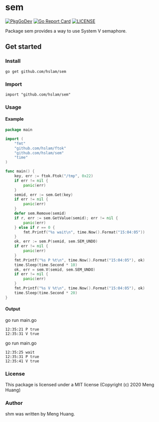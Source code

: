 # sem
[![PkgGoDev](https://pkg.go.dev/badge/github.com/hslam/sem)](https://pkg.go.dev/github.com/hslam/sem)
[![Go Report Card](https://goreportcard.com/badge/github.com/hslam/sem)](https://goreportcard.com/report/github.com/hslam/sem)
[![LICENSE](https://img.shields.io/github/license/hslam/sem.svg?style=flat-square)](https://github.com/hslam/sem/blob/master/LICENSE)

Package sem provides a way to use System V semaphore.

## Get started

### Install
```
go get github.com/hslam/sem
```
### Import
```
import "github.com/hslam/sem"
```
### Usage
####  Example
```go
package main

import (
	"fmt"
	"github.com/hslam/ftok"
	"github.com/hslam/sem"
	"time"
)

func main() {
	key, err := ftok.Ftok("/tmp", 0x22)
	if err != nil {
		panic(err)
	}
	semid, err := sem.Get(key)
	if err != nil {
		panic(err)
	}
	defer sem.Remove(semid)
	if r, err := sem.GetValue(semid); err != nil {
		panic(err)
	} else if r == 0 {
		fmt.Printf("%s wait\n", time.Now().Format("15:04:05"))
	}
	ok, err := sem.P(semid, sem.SEM_UNDO)
	if err != nil {
		panic(err)
	}
	fmt.Printf("%s P %t\n", time.Now().Format("15:04:05"), ok)
	time.Sleep(time.Second * 10)
	ok, err = sem.V(semid, sem.SEM_UNDO)
	if err != nil {
		panic(err)
	}
	fmt.Printf("%s V %t\n", time.Now().Format("15:04:05"), ok)
	time.Sleep(time.Second * 20)
}
```

#### Output
go run main.go
```
12:35:21 P true
12:35:31 V true
```
go run main.go
```
12:35:25 wait
12:35:31 P true
12:35:41 V true
```

### License
This package is licensed under a MIT license (Copyright (c) 2020 Meng Huang)


### Author
shm was written by Meng Huang.


